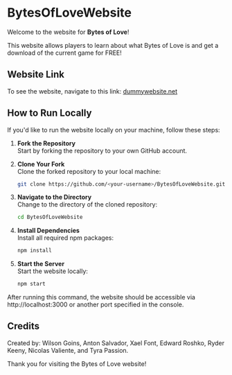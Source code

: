 # BytesOfLoveWebsite

Welcome to the website for **Bytes of Love**!

This website allows players to learn about what Bytes of Love is and get a download of the current game for FREE!

## Website Link

To see the website, navigate to this link: [dummywebsite.net](http://dummywebsite.net)

## How to Run Locally

If you'd like to run the website locally on your machine, follow these steps:

1. **Fork the Repository**  
   Start by forking the repository to your own GitHub account.

2. **Clone Your Fork**  
   Clone the forked repository to your local machine:
   ```bash
   git clone https://github.com/<your-username>/BytesOfLoveWebsite.git
   ``` 
3. **Navigate to the Directory**  
   Change to the directory of the cloned repository:
   ```bash
   cd BytesOfLoveWebsite
   ``` 

4. **Install Dependencies**  
   Install all required npm packages:
   ```bash
   npm install
   ``` 

5. **Start the Server**  
   Start the website locally:
   ```bash
   npm start
   ``` 

After running this command, the website should be accessible via http://localhost:3000 or another port specified in the console.

## Credits 

Created by: Wilson Goins, Anton Salvador, Xael Font, Edward Roshko, Ryder Keeny, Nicolas Valiente, and Tyra Passion.

Thank you for visiting the Bytes of Love website!
